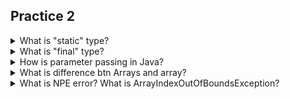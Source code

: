 ## Practice 2

<details>
<summary>What is "static" type?</summary>
    <ul>
        <li>type belongs to class, not object/instance.</li>
    </ul> 
</details>

<details>
<summary>What is "final" type?</summary>
    <ul>
        <li>once be initialized/assigned, cannot be changed.</li>
    </ul> 
</details>

<details>
<summary>How is parameter passing in Java?</summary>
    <ul>
        <li>Java is passed by value, not address.</li>
        <li>Primitive types copy value itself, while object copy object reference.</li>
    </ul> 
</details>

<details>
<summary>What is difference btn Arrays and array?</summary>
    <ul>
        <li>Arrays are Java objects; </li>
        <li>Each of the array is a instance.</li>
        <li>New indicates creating an new object</li>
        <li>array - data structure occupy consecutive space in memory.</li>
        <li>length is the field of array, and it's final type</li>
    </ul> 
</details>

<details>
<summary>What is NPE error? What is ArrayIndexOutOfBoundsException? </summary>
    <ul>
        <li>Index is not in the range of array; </li>
        <li>Dereferencing null.</li>
    </ul> 
</details>